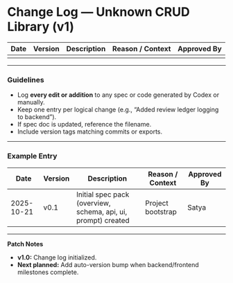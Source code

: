 # Change Log — Unknown CRUD Library (v1)

| Date | Version | Description | Reason / Context | Approved By |
| ---- | ------- | ----------- | ---------------- | ----------- |
|      |         |             |                  |             |

---

### Guidelines

* Log **every edit or addition** to any spec or code generated by Codex or manually.
* Keep one entry per logical change (e.g., “Added review ledger logging to backend”).
* If spec doc is updated, reference the filename.
* Include version tags matching commits or exports.

---

### Example Entry

| Date       | Version | Description                                                   | Reason / Context  | Approved By |
| ---------- | ------- | ------------------------------------------------------------- | ----------------- | ----------- |
| 2025-10-21 | v0.1    | Initial spec pack (overview, schema, api, ui, prompt) created | Project bootstrap | Satya       |

---

**Patch Notes**

* **v1.0:** Change log initialized.
* **Next planned:** Add auto-version bump when backend/frontend milestones complete.
